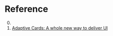 # Reference

0. []()
0. [Adaptive Cards: A whole new way to deliver UI](https://adaptivecards.io/)

